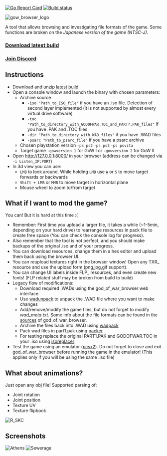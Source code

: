 [![Go Report Card](https://goreportcard.com/badge/github.com/mogaika/god_of_war_browser)](https://goreportcard.com/report/github.com/mogaika/god_of_war_browser)
[![Build status](https://ci.appveyor.com/api/projects/status/n4w8rkn30sl6oqbp/branch/master?svg=true)](https://ci.appveyor.com/project/mogaika/god-of-war-browser/branch/master)

![gow_browser_logo](https://user-images.githubusercontent.com/3680954/28489831-6ec1c660-6edd-11e7-9b08-7c79b20196d8.png)

A tool that allows browsing and investigating file formats of the game.
Some functions are broken on the *Japanese version of the game (NTSC-J)*.

### [Download latest build](https://ci.appveyor.com/project/mogaika/god-of-war-browser/branch/master/artifacts)

### [Join Discord](https://discord.gg/gTYHV2mJ)

## Instructions
- Download and unzip [latest build](https://ci.appveyor.com/project/mogaika/god-of-war-browser/branch/master/artifacts)
- Open a console window and launch the binary with chosen parameters:
  - Archive source
    - ```-iso "Path_to_ISO_file"``` if you have an .iso file. Detection of second layer implemented (it is not supported by almost every virtual drive software)
    - ```-toc "Path_to_directory_with_GODOFWAR.TOC_and_PART?.PAK_files"``` if you have .PAK and .TOC files
    - ```-dir "Path_to_directory_with_WAD_files"``` if you have .WAD files
    - ```-psarc "Path_to_psarc_file"``` if you have a psarc archive
  - Chosen playstation version
    ```-ps ps2``` ```-ps ps3``` ```-ps psvita```
  - Target game
    ```-gowversion 1``` for GoW I or ```-gowversion 2``` for GoW II
- Open http://127.0.0.1:8000/ in your browser (address can be changed via ```-i Listen_IP:PORT```)
- In 3d view you can use:
	- `LMB` to look around. While holding `LMB` use `W` or `S` to move target forwards or backwards
	- `Shift + LMB` or `MMB` to move target in horizontal plane
	- Mouse wheel to zoom to/from target

## What if I want to mod the game?
You can! But it is hard at this time :(
- Remember: First time you upload a larger file, it takes a while (~1-5min, depending on your hard drive) to rearrange resources in pack file to create free space (You can check the console log for progress).
- Also remember that the tool is not perfect, and you should make backups of the original .iso and of your progress.
- You can download resources, change them in a hex editor and upload them back using the browser UI.
- You can reupload textures right in the browser window! Open any TXR_ resource and use the upload form (png,jpg,gif support).
- You can change UI labels inside FLP_ resources, and even create new fonts! (FLP related stuff may be broken from build to build)
- Legacy flow of modifications:
  - Download required .WADs using the god_of_war_browser web interface
  - Use [wadunpack](https://github.com/mogaika/god_of_war_browser/tree/master/tools/wadunpack) to unpack the .WAD file where you want to make changes
  - Add/remove/modify the game files, but do not forget to modify *wad_meta.txt*. Some info about the file formats can be found in the [sources](https://github.com/mogaika/god_of_war_browser/tree/master/pack/wad) of god_of_war_browser.
  - Archive the files back into .WAD using [wadpack](https://github.com/mogaika/god_of_war_browser/tree/master/tools/wadpack)
  - Pack wad files in part1.pak using [packer](https://github.com/mogaika/god_of_war_browser/tree/master/tools/packer)
  - For testing replace the original PART1.PAK and GODOFWAR.TOC in your .iso using [isoreplacer](https://github.com/mogaika/god_of_war_browser/tree/master/tools/isoreplacer)
- Test the game using an emulator ([pcsx2](https://github.com/PCSX2/pcsx2)). Do not forget to close and exit god_of_war_browser before running the game in the emulator! (This applies only if you will be using the same .iso file)

## What about animations?
Just open any obj file! Supported parsing of:
- Joint rotation
- Joint position
- Texture UV
- Texture flipbook

![R_SKC](https://user-images.githubusercontent.com/3680954/71230603-bd897e00-2303-11ea-8f5e-ef84d81dfef0.gif)

## Screenshots
![Athens](https://user-images.githubusercontent.com/3680954/28489832-6ec6697c-6edd-11e7-8ead-ed37e3870b15.png)
![Sewerage](https://user-images.githubusercontent.com/3680954/28489833-6ecbfc5c-6edd-11e7-9d63-1ca0b060ddec.png)

